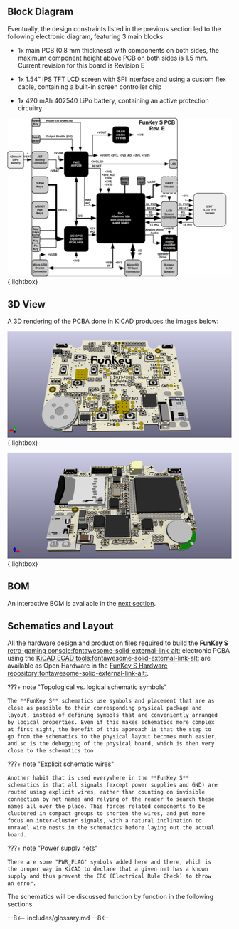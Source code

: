 
## Block Diagram

Eventually, the design constraints listed in the previous section led
to the following electronic diagram, featuring 3 main blocks:

 - 1x main PCB (0.8 mm thickness) with components on both sides, the
   maximum component height above PCB on both sides is 1.5 mm. Current
   revision for this board is Revision E

 - 1x 1.54” IPS TFT LCD screen with SPI interface and using a
   custom flex cable, containing a built-in screen controller chip

 - 1x 420 mAh 402540 LiPo battery, containing an active protection
   circuitry

![FunKey S Block Diagram](/assets/images/FunKey_S_Block_Diagram.png){.lightbox}

## 3D View

A 3D rendering of the PCBA done in KiCAD produces the images below:

![FunKey Top](/assets/images/FunKey_S_Top.png){.lightbox}

![FunKey Bottom](/assets/images/FunKey_S_Bottom.png){.lightbox}

## BOM

An interactive BOM is available in the [next section][4].

## Schematics and Layout

All the hardware design and production files required to build the
[**FunKey S** retro-gaming
console:fontawesome-solid-external-link-alt:][1] electronic PCBA using
the [KiCAD ECAD tools:fontawesome-solid-external-link-alt:][2] are
available as Open Hardware in the [FunKey S Hardware
repository:fontawesome-solid-external-link-alt:][3].

???+ note "Topological vs. logical schematic symbols"

    The **FunKey S** schematics use symbols and placement that are as
    close as possible to their corresponding physical package and
    layout, instead of defining symbols that are conveniently arranged
    by logical properties. Even if this makes schematics more complex
    at first sight, the benefit of this approach is that the step to
    go from the schematics to the physical layout becomes much easier,
    and so is the debugging of the physical board, which is then very
    close to the schematics too.

???+ note "Explicit schematic wires"

    Another habit that is used everywhere in the **FunKey S**
    schematics is that all signals (except power supplies and GND) are
    routed using explicit wires, rather than counting on invisible
    connection by net names and relying of the reader to search these
    names all over the place. This forces related components to be
    clustered in compact groups to shorten the wires, and put more
    focus on inter-cluster signals, with a natural inclination to
    unravel wire nests in the schematics before laying out the actual
    board.

???+ note "Power supply nets"

    There are some "PWR_FLAG" symbols added here and there, which is
    the proper way in KiCAD to declare that a given net has a known
    supply and thus prevent the ERC (Electrical Rule Check) to throw
    an error.

The schematics will be discussed function by function in the following
sections.

[1]: https://www.funkey-project.com/
[2]: https://kicad.org/
[3]: https://github.com/FunKey-Project/FunKey-S-Hardware
[4]: https://htmlpreview.github.io/?https://github.com/FunKey-Project/FunKey-S-Hardware/blob/master/BOM/ibom.html

--8<--
includes/glossary.md
--8<--

